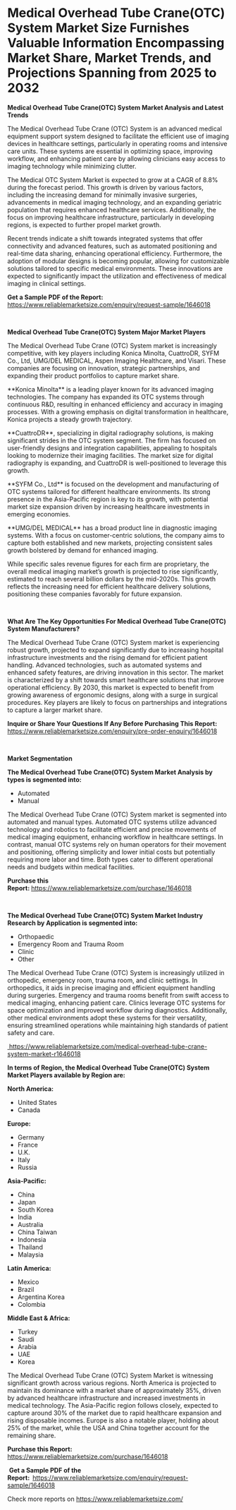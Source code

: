 <p><h1>Medical Overhead Tube Crane(OTC) System Market Size Furnishes Valuable Information Encompassing Market Share, Market Trends, and Projections Spanning from 2025 to 2032</h1></p><p><strong>Medical Overhead Tube Crane(OTC) System Market Analysis and Latest Trends</strong></p>
<p><p>The Medical Overhead Tube Crane (OTC) System is an advanced medical equipment support system designed to facilitate the efficient use of imaging devices in healthcare settings, particularly in operating rooms and intensive care units. These systems are essential in optimizing space, improving workflow, and enhancing patient care by allowing clinicians easy access to imaging technology while minimizing clutter.</p><p>The Medical OTC System Market is expected to grow at a CAGR of 8.8% during the forecast period. This growth is driven by various factors, including the increasing demand for minimally invasive surgeries, advancements in medical imaging technology, and an expanding geriatric population that requires enhanced healthcare services. Additionally, the focus on improving healthcare infrastructure, particularly in developing regions, is expected to further propel market growth.</p><p>Recent trends indicate a shift towards integrated systems that offer connectivity and advanced features, such as automated positioning and real-time data sharing, enhancing operational efficiency. Furthermore, the adoption of modular designs is becoming popular, allowing for customizable solutions tailored to specific medical environments. These innovations are expected to significantly impact the utilization and effectiveness of medical imaging in clinical settings.</p></p>
<p><strong>Get a Sample PDF of the Report:&nbsp;</strong> <a href="https://www.reliablemarketsize.com/enquiry/request-sample/1646018?utm_campaign=3165&utm_medium=2&utm_source=Github&utm_content=ia&utm_term=29032025&utm_id=medical-overhead-tube-craneotc-system">https://www.reliablemarketsize.com/enquiry/request-sample/1646018</a></p>
<p>&nbsp;</p>
<p><strong>Medical Overhead Tube Crane(OTC) System Major Market Players</strong></p>
<p><p>The Medical Overhead Tube Crane (OTC) System market is increasingly competitive, with key players including Konica Minolta, CuattroDR, SYFM Co., Ltd, UMG/DEL MEDICAL, Aspen Imaging Healthcare, and Visari. These companies are focusing on innovation, strategic partnerships, and expanding their product portfolios to capture market share.</p><p>**Konica Minolta** is a leading player known for its advanced imaging technologies. The company has expanded its OTC systems through continuous R&D, resulting in enhanced efficiency and accuracy in imaging processes. With a growing emphasis on digital transformation in healthcare, Konica projects a steady growth trajectory.</p><p>**CuattroDR**, specializing in digital radiography solutions, is making significant strides in the OTC system segment. The firm has focused on user-friendly designs and integration capabilities, appealing to hospitals looking to modernize their imaging facilities. The market size for digital radiography is expanding, and CuattroDR is well-positioned to leverage this growth.</p><p>**SYFM Co., Ltd** is focused on the development and manufacturing of OTC systems tailored for different healthcare environments. Its strong presence in the Asia-Pacific region is key to its growth, with potential market size expansion driven by increasing healthcare investments in emerging economies.</p><p>**UMG/DEL MEDICAL** has a broad product line in diagnostic imaging systems. With a focus on customer-centric solutions, the company aims to capture both established and new markets, projecting consistent sales growth bolstered by demand for enhanced imaging.</p><p>While specific sales revenue figures for each firm are proprietary, the overall medical imaging market’s growth is projected to rise significantly, estimated to reach several billion dollars by the mid-2020s. This growth reflects the increasing need for efficient healthcare delivery solutions, positioning these companies favorably for future expansion.</p></p>
<p>&nbsp;</p>
<p><strong>What Are The Key Opportunities For Medical Overhead Tube Crane(OTC) System Manufacturers?</strong></p>
<p><p>The Medical Overhead Tube Crane (OTC) System market is experiencing robust growth, projected to expand significantly due to increasing hospital infrastructure investments and the rising demand for efficient patient handling. Advanced technologies, such as automated systems and enhanced safety features, are driving innovation in this sector. The market is characterized by a shift towards smart healthcare solutions that improve operational efficiency. By 2030, this market is expected to benefit from growing awareness of ergonomic designs, along with a surge in surgical procedures. Key players are likely to focus on partnerships and integrations to capture a larger market share.</p></p>
<p><strong>Inquire or Share Your Questions If Any Before Purchasing This Report:</strong> <a href="https://www.reliablemarketsize.com/enquiry/pre-order-enquiry/1646018?utm_campaign=3165&utm_medium=2&utm_source=Github&utm_content=ia&utm_term=29032025&utm_id=medical-overhead-tube-craneotc-system">https://www.reliablemarketsize.com/enquiry/pre-order-enquiry/1646018</a></p>
<p>&nbsp;</p>
<p><strong>Market Segmentation</strong></p>
<p><strong>The Medical Overhead Tube Crane(OTC) System Market Analysis by types is segmented into:</strong></p>
<p><ul><li>Automated</li><li>Manual</li></ul></p>
<p><p>The Medical Overhead Tube Crane (OTC) System market is segmented into automated and manual types. Automated OTC systems utilize advanced technology and robotics to facilitate efficient and precise movements of medical imaging equipment, enhancing workflow in healthcare settings. In contrast, manual OTC systems rely on human operators for their movement and positioning, offering simplicity and lower initial costs but potentially requiring more labor and time. Both types cater to different operational needs and budgets within medical facilities.</p></p>
<p><strong>Purchase this Report:&nbsp;</strong><a href="https://www.reliablemarketsize.com/purchase/1646018?utm_campaign=3165&utm_medium=2&utm_source=Github&utm_content=ia&utm_term=29032025&utm_id=medical-overhead-tube-craneotc-system">https://www.reliablemarketsize.com/purchase/1646018</a></p>
<p>&nbsp;</p>
<p><strong>The Medical Overhead Tube Crane(OTC) System Market Industry Research by Application is segmented into:</strong></p>
<p><ul><li>Orthopaedic</li><li>Emergency Room and Trauma Room</li><li>Clinic</li><li>Other</li></ul></p>
<p><p>The Medical Overhead Tube Crane (OTC) System is increasingly utilized in orthopedic, emergency room, trauma room, and clinic settings. In orthopedics, it aids in precise imaging and efficient equipment handling during surgeries. Emergency and trauma rooms benefit from swift access to medical imaging, enhancing patient care. Clinics leverage OTC systems for space optimization and improved workflow during diagnostics. Additionally, other medical environments adopt these systems for their versatility, ensuring streamlined operations while maintaining high standards of patient safety and care.</p></p>
<p><a href="https://www.reliablemarketsize.com/medical-overhead-tube-crane-system-market-r1646018?utm_campaign=3165&utm_medium=2&utm_source=Github&utm_content=ia&utm_term=29032025&utm_id=medical-overhead-tube-craneotc-system">&nbsp;https://www.reliablemarketsize.com/medical-overhead-tube-crane-system-market-r1646018</a></p>
<p><strong>In terms of Region, the Medical Overhead Tube Crane(OTC) System Market Players available by Region are:</strong></p>
<p>
    <p> <strong> North America: </strong>
        <ul>
            <li>United States</li>
            <li>Canada</li>
        </ul>
        </p> 
    <p> <strong> Europe: </strong>
        <ul>
            <li>Germany</li>
            <li>France</li>
            <li>U.K.</li>
            <li>Italy</li>
            <li>Russia</li>
        </ul>
        </p> 
    <p> <strong> Asia-Pacific: </strong>
        <ul>
            <li>China</li>
            <li>Japan</li>
            <li>South Korea</li>
            <li>India</li>
            <li>Australia</li>
            <li>China Taiwan</li>
            <li>Indonesia</li>
            <li>Thailand</li>
            <li>Malaysia</li>
        </ul>
        </p> 
    <p> <strong> Latin America: </strong>
        <ul>
            <li>Mexico</li>
            <li>Brazil</li>
            <li>Argentina Korea</li>
            <li>Colombia</li>
        </ul>
        </p> 
    <p> <strong> Middle East & Africa: </strong>
        <ul>
            <li>Turkey</li>
            <li>Saudi</li>
            <li>Arabia</li>
            <li>UAE</li>
            <li>Korea</li>
        </ul>
    </p>
    </p>
<p><p>The Medical Overhead Tube Crane (OTC) System Market is witnessing significant growth across various regions. North America is projected to maintain its dominance with a market share of approximately 35%, driven by advanced healthcare infrastructure and increased investments in medical technology. The Asia-Pacific region follows closely, expected to capture around 30% of the market due to rapid healthcare expansion and rising disposable incomes. Europe is also a notable player, holding about 25% of the market, while the USA and China together account for the remaining share.</p></p>
<p><strong>Purchase this Report: </strong><a href="https://www.reliablemarketsize.com/purchase/1646018?utm_campaign=3165&utm_medium=2&utm_source=Github&utm_content=ia&utm_term=29032025&utm_id=medical-overhead-tube-craneotc-system">https://www.reliablemarketsize.com/purchase/1646018</a></p>
<p>&nbsp;<strong>Get a Sample PDF of the Report:&nbsp;&nbsp;</strong><a href="https://www.reliablemarketsize.com/enquiry/request-sample/1646018?utm_campaign=3165&utm_medium=2&utm_source=Github&utm_content=ia&utm_term=29032025&utm_id=medical-overhead-tube-craneotc-system">https://www.reliablemarketsize.com/enquiry/request-sample/1646018</a></p>
<p><strong></strong></p>
<p>Check more reports on <a href="https://www.reliablemarketsize.com/?utm_campaign=3165&utm_medium=2&utm_source=Github&utm_content=ia&utm_term=29032025&utm_id=medical-overhead-tube-craneotc-system">https://www.reliablemarketsize.com/</a></p>